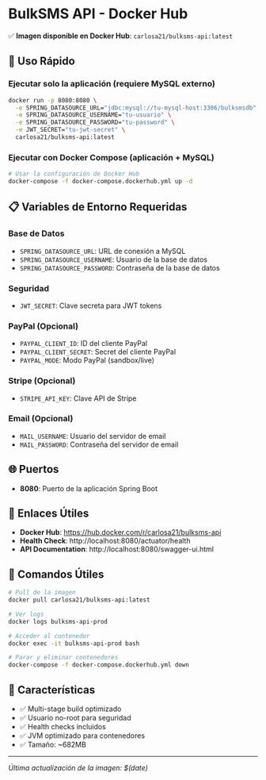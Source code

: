 # BulkSMS API - Docker Hub

✅ **Imagen disponible en Docker Hub**: `carlosa21/bulksms-api:latest`

## 🚀 Uso Rápido

### Ejecutar solo la aplicación (requiere MySQL externo)
```bash
docker run -p 8080:8080 \
  -e SPRING_DATASOURCE_URL="jdbc:mysql://tu-mysql-host:3306/bulksmsdb" \
  -e SPRING_DATASOURCE_USERNAME="tu-usuario" \
  -e SPRING_DATASOURCE_PASSWORD="tu-password" \
  -e JWT_SECRET="tu-jwt-secret" \
  carlosa21/bulksms-api:latest
```

### Ejecutar con Docker Compose (aplicación + MySQL)
```bash
# Usar la configuración de Docker Hub
docker-compose -f docker-compose.dockerhub.yml up -d
```

## 📋 Variables de Entorno Requeridas

### Base de Datos
- `SPRING_DATASOURCE_URL`: URL de conexión a MySQL
- `SPRING_DATASOURCE_USERNAME`: Usuario de la base de datos
- `SPRING_DATASOURCE_PASSWORD`: Contraseña de la base de datos

### Seguridad
- `JWT_SECRET`: Clave secreta para JWT tokens

### PayPal (Opcional)
- `PAYPAL_CLIENT_ID`: ID del cliente PayPal
- `PAYPAL_CLIENT_SECRET`: Secret del cliente PayPal
- `PAYPAL_MODE`: Modo PayPal (sandbox/live)

### Stripe (Opcional)
- `STRIPE_API_KEY`: Clave API de Stripe

### Email (Opcional)
- `MAIL_USERNAME`: Usuario del servidor de email
- `MAIL_PASSWORD`: Contraseña del servidor de email

## 🌐 Puertos
- **8080**: Puerto de la aplicación Spring Boot

## 🔗 Enlaces Útiles
- **Docker Hub**: https://hub.docker.com/r/carlosa21/bulksms-api
- **Health Check**: http://localhost:8080/actuator/health
- **API Documentation**: http://localhost:8080/swagger-ui.html

## 📝 Comandos Útiles

```bash
# Pull de la imagen
docker pull carlosa21/bulksms-api:latest

# Ver logs
docker logs bulksms-api-prod

# Acceder al contenedor
docker exec -it bulksms-api-prod bash

# Parar y eliminar contenedores
docker-compose -f docker-compose.dockerhub.yml down
```

## 🎯 Características
- ✅ Multi-stage build optimizado
- ✅ Usuario no-root para seguridad  
- ✅ Health checks incluidos
- ✅ JVM optimizado para contenedores
- ✅ Tamaño: ~682MB

---
*Última actualización de la imagen: $(date)*
